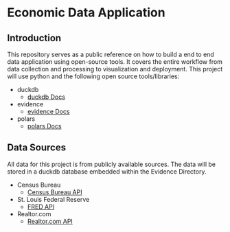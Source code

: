 # Economic Data Application


## Introduction

This repository serves as a public reference on how to build a end to end data application using open-source tools. It covers the entire workflow from data collection and processing to visualization and deployment. This project will use python and the following open source tools/libraries: 
* duckdb
    * [duckdb Docs](https://duckdb.org/docs) 
* evidence
    * [evidence Docs](https://evidence.dev/docs)
* polars
    * [polars Docs](https://docs.pola.rs/api/python/stable/reference/index.html)

## Data Sources

All data for this project is from publicly available sources. The data will be stored in a duckdb database embedded within the Evidence Directory.

* Census Bureau
    * [Census Bureau API](https://www.census.gov/content/dam/Census/data/developers/api-user-guide/api-guide.pdf)
* St. Louis Federal Reserve
    * [FRED API](https://fred.stlouisfed.org/docs/api/fred/)
* Realtor.com
    * [Realtor.com API](https://www.realtor.com/research/data/)

